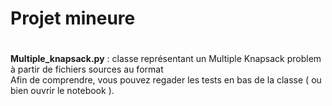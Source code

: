 # Projet mineure
#

**Multiple_knapsack.py** : classe représentant un Multiple Knapsack problem à partir de fichiers sources au format <br/>
Afin de comprendre, vous pouvez regader les tests en bas de la classe ( ou bien ouvrir le notebook ). 
